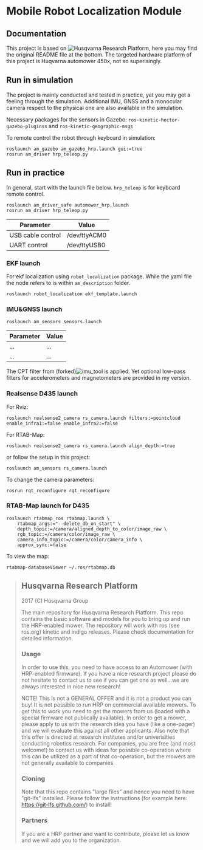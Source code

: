 Mobile Robot Localization Module
======

## Documentation
This project is based on ![Husqvarna Research Platform](https://github.com/HusqvarnaResearch/hrp), here you may find the original README file at the bottom. The targeted hardware platform of this project is Huqvarna automower 450x, not so superisingly. 


## Run in simulation
The project is mainly conducted and tested in practice, yet you may get a feeling through the simulation. Additional IMU, GNSS and a monocular camera respect to the physical one are also available in the simulation.  

Necessary packages for the sensors in Gazebo: 
`ros-kinetic-hector-gazebo-pluginss` and `ros-kinetic-geographic-msgs`

To remote control the robot through keyboard in simulation:
```
roslaunch am_gazebo am_gazebo_hrp.launch gui:=true
rosrun am_driver hrp_teleop.py
```

## Run in practice
In general, start with the launch file below. `hrp_teleop` is for keyboard remote control. 
```
roslaunch am_driver_safe automower_hrp.launch
rosrun am_driver hrp_teleop.py
```
Parameter | Value
----------|-------
USB cable control | /dev/ttyACM0
UART control      | /dev/ttyUSB0

### EKF launch
For ekf localization using `robot_localization` package. While the yaml file the node refers to is within `am_description` folder.
```
roslaunch robot_localization ekf_template.launch
```

### IMU&GNSS launch
``` 
roslaunch am_sensors sensors.launch
```
Parameter | Value
----------|-------
... 		| ...
...      	| ...

The CPT filter from (forked)![imu_tool](https://github.com/TianzeLi/imu_tools) is applied. Yet optional low-pass filters for accelerometers and magnetometers are provided in my version. 


### Realsense D435 launch
For Rviz:
```
roslaunch realsense2_camera rs_camera.launch filters:=pointcloud enable_infra1:=false enable_infra2:=false
```
For RTAB-Map:
```
roslaunch realsense2_camera rs_camera.launch align_depth:=true
```
or follow the setup in this project:  
```
roslaunch am_sensors rs_camera.launch
```
To change the camera parameters:
```
rosrun rqt_reconfigure rqt_reconfigure
```

### RTAB-Map launch for D435
``` 
roslaunch rtabmap_ros rtabmap.launch \
    rtabmap_args:="--delete_db_on_start" \
    depth_topic:=/camera/aligned_depth_to_color/image_raw \
    rgb_topic:=/camera/color/image_raw \
    camera_info_topic:=/camera/color/camera_info \
    approx_sync:=false
```
To view the map:
```
rtabmap-databaseViewer ~/.ros/rtabmap.db
```


>## Husqvarna Research Platform
>
>2017 (C) Husqvarna Group
>
>The main repository for Husqvarna Research Platform. This repo contains the basic software and models for you to bring up and run the HRP-enabled mower.
The repository will work with ros (see ros.org) kinetic and indigo releases. Please check documentation for detailed information.
>
>### Usage
>In order to use this, you need to have access to an Automower (with HRP-enabled firmware). If you have a nice research project please do not hesitate to contact us to see if you can 
>get one as well...we are always interested in nice new research!
>
>NOTE! This is not a GENERAL OFFER and it is not a product you can buy! 
>It is not possible to run HRP on commercial available mowers. To get this to work you need to get the mowers from us (loaded with a 
>special firmware not publically available). In order to get a mower, please apply to us with the research idea you have (like a one-pager) 
>and we will evaluate this against all other applicants. Also note that this offer is directed at research institutes and/or univerisities 
>conducting robotics research. For companies, you are free (and most welcome!) to contact us with ideas for possible co-operation 
>where this can be utilized as a part of that co-operation, but the mowers are not generally available to companies.
>
>### Cloning
>Note that this repo contains "large files" and hence you need to have "git-lfs" installed. Please follow the instructions (for example here: https://git-lfs.github.com/) to install!
>
>### Partners
>If you are a HRP partner and want to contribute, please let us know and we will add you to the organization.
>
